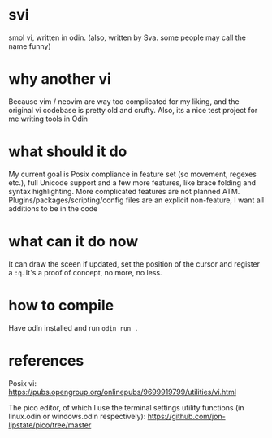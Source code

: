 # svi
smol vi, written in odin. (also, written by Sva. some people may call the name funny)

# why another vi

Because vim / neovim are way too complicated for my liking, and the original vi codebase is pretty old and crufty. Also, its a nice test project for me writing tools in Odin

# what should it do

My current goal is Posix compliance in feature set (so movement, regexes etc.), full Unicode support and a few more features, like brace folding and syntax highlighting.
More complicated features are not planned ATM. Plugins/packages/scripting/config files are an explicit non-feature, I want all additions to be in the code

# what can it do now

It can draw the sceen if updated, set the position of the cursor and register a `:q`. It's a proof of concept, no more, no less.

# how to compile

Have odin installed and run `odin run .`

# references

Posix vi: https://pubs.opengroup.org/onlinepubs/9699919799/utilities/vi.html

The pico editor, of which I use the terminal settings utility functions (in linux.odin or windows.odin respectively):
https://github.com/jon-lipstate/pico/tree/master
